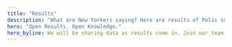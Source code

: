 ```yaml
---
title: "Results"
description: "What are New Yorkers saying? Here are results of Polis surveys."
hero: "Open Results. Open Knowledge."
hero_byline: We will be sharing data as results come in. Join our team to help us conduct deeper analysis.
---
```


